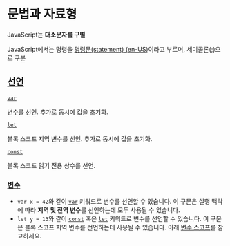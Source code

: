 # 문법과 자료형

JavaScript는 **대소문자를 구별**

JavaScript에서는 명령을 [명령문(statement) (en-US)](https://developer.mozilla.org/en-US/docs/Glossary/Statement)이라고 부르며, 세미콜론(;)으로 구분

## [선언](https://developer.mozilla.org/ko/docs/Web/JavaScript/Guide/Grammar_and_types#선언)

[`var`](https://developer.mozilla.org/ko/docs/Web/JavaScript/Reference/Statements/var)

변수를 선언. 추가로 동시에 값을 초기화.

[`let`](https://developer.mozilla.org/ko/docs/Web/JavaScript/Reference/Statements/let)

블록 스코프 지역 변수를 선언. 추가로 동시에 값을 초기화.

[`const`](https://developer.mozilla.org/ko/docs/Web/JavaScript/Reference/Statements/const)

블록 스코프 읽기 전용 상수를 선언.



### [변수](https://developer.mozilla.org/ko/docs/Web/JavaScript/Guide/Grammar_and_types#변수)

- `var x = 42`와 같이 [`var`](https://developer.mozilla.org/ko/docs/Web/JavaScript/Reference/Statements/var) 키워드로 변수를 선언할 수 있습니다. 이 구문은 실행 맥락에 따라 **지역 및 전역 변수**를 선언하는데 모두 사용될 수 있습니다.
- `let y = 13`와 같이 [`const`](https://developer.mozilla.org/ko/docs/Web/JavaScript/Reference/Statements/const) 혹은 [`let`](https://developer.mozilla.org/ko/docs/Web/JavaScript/Reference/Statements/let) 키워드로 변수를 선언할 수 있습니다. 이 구문은 블록 스코프 지역 변수를 선언하는데 사용될 수 있습니다. 아래 [변수 스코프](https://developer.mozilla.org/ko/docs/Web/JavaScript/Guide/Grammar_and_types#변수_스코프)를 참고하세요.